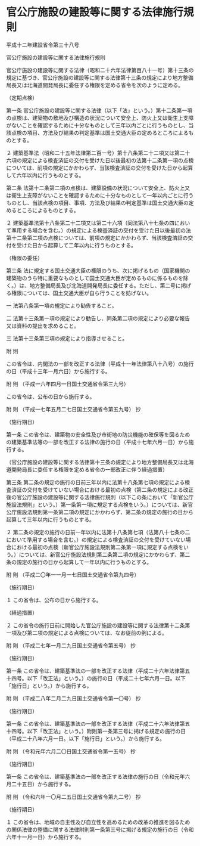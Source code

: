 # 官公庁施設の建設等に関する法律施行規則

平成十二年建設省令第三十八号

官公庁施設の建設等に関する法律施行規則

官公庁施設の建設等に関する法律（昭和二十六年法律第百八十一号）第十三条の規定に基づき、官公庁施設の建設等に関する法律第十三条の規定により地方整備局長又は北海道開発局長に委任する権限を定める省令を次のように定める。

（定期点検）

第一条 官公庁施設の建設等に関する法律（以下「法」という。）第十二条第一項の点検は、建築物の敷地及び構造の状況について安全上、防火上又は衛生上支障がないことを確認するために十分なものとして三年以内ごとに行うものとし、当該点検の項目、方法及び結果の判定基準は国土交通大臣の定めるところによるものとする。

２ 建築基準法（昭和二十五年法律第二百一号）第十八条第二十二項又は第二十六項の規定による検査済証の交付を受けた日以後最初の法第十二条第一項の点検については、前項の規定にかかわらず、当該検査済証の交付を受けた日から起算して六年以内に行うものとする。

第二条 法第十二条第二項の点検は、建築設備の状況について安全上、防火上又は衛生上支障がないことを確認するために十分なものとして一年以内ごとに行うものとし、当該点検の項目、事項、方法及び結果の判定基準は国土交通大臣の定めるところによるものとする。

２ 建築基準法第十八条第二十二項又は第二十六項（同法第八十七条の四において準用する場合を含む。）の規定による検査済証の交付を受けた日以後最初の法第十二条第二項の点検については、前項の規定にかかわらず、当該検査済証の交付を受けた日から起算して二年以内に行うものとする。

（権限の委任）

第三条 法に規定する国土交通大臣の権限のうち、次に掲げるもの（国家機関の建築物のうち特に重要なものとして国土交通大臣が定めるものに係るものを除く。）は、地方整備局長及び北海道開発局長に委任する。ただし、第二号に掲げる権限については、国土交通大臣が自ら行うことを妨げない。

一 法第八条第一項の規定により勧告すること。

二 法第十三条第一項の規定により勧告し、同条第二項の規定により必要な報告又は資料の提出を求めること。

三 法第十三条第三項の規定により指導させること。

附 則

この省令は、内閣法の一部を改正する法律（平成十一年法律第八十八号）の施行の日（平成十三年一月六日）から施行する。

附 則 （平成一六年四月一日国土交通省令第三九号）

この省令は、公布の日から施行する。

附 則 （平成一七年五月二七日国土交通省令第五九号） 抄

（施行期日）

第一条 この省令は、建築物の安全性及び市街地の防災機能の確保等を図るための建築基準法等の一部を改正する法律の施行の日（平成十七年六月一日）から施行する。

（官公庁施設の建設等に関する法律第十三条の規定により地方整備局長又は北海道開発局長に委任する権限を定める省令の一部改正に伴う経過措置）

第三条 第二条の規定の施行の日前三年以内に法第十八条第七項の規定による検査済証の交付を受けていない場合における最初の点検（第二条の規定による改正後の官公庁施設の建設等に関する法律施行規則（以下この条において「新官公庁施設法規則」という。）第一条第一項に規定する点検をいう。）については、新官公庁施設法規則第一条第二項の規定にかかわらず、第二条の規定の施行の日から起算して三年以内に行うものとする。

２ 第二条の規定の施行の日前一年以内に法第十八条第七項（法第八十七条の二において準用する場合を含む。）の規定による検査済証の交付を受けていない場合における最初の点検（新官公庁施設法規則第二条第一項に規定する点検をいう。）については、新官公庁施設法規則第二条第二項の規定にかかわらず、第二条の規定の施行の日から起算して一年以内に行うものとする。

附 則 （平成二〇年一一月一七日国土交通省令第九四号）

（施行期日）

１ この省令は、公布の日から施行する。

（経過措置）

２ この省令の施行日前に開始した官公庁施設の建設等に関する法律第十二条第一項及び第二項の規定による点検については、なお従前の例による。

附 則 （平成二七年一月二九日国土交通省令第五号） 抄

（施行期日）

第一条 この省令は、建築基準法の一部を改正する法律（平成二十六年法律第五十四号。以下「改正法」という。）の施行の日（平成二十七年六月一日。以下「施行日」という。）から施行する。

附 則 （平成二八年二月二九日国土交通省令第一〇号） 抄

（施行期日）

第一条 この省令は、建築基準法の一部を改正する法律（平成二十六年法律第五十四号。以下「改正法」という。）附則第一条第三号に掲げる規定の施行の日（平成二十八年六月一日。以下「施行日」という。）から施行する。

附 則 （令和元年六月二〇日国土交通省令第一五号） 抄

（施行期日）

第一条 この省令は、建築基準法の一部を改正する法律の施行の日（令和元年六月二十五日）から施行する。

附 則 （令和六年一〇月二五日国土交通省令第九二号） 抄

（施行期日）

１ この省令は、地域の自主性及び自立性を高めるための改革の推進を図るための関係法律の整備に関する法律附則第一条第三号に掲げる規定の施行の日（令和六年十一月一日）から施行する。
